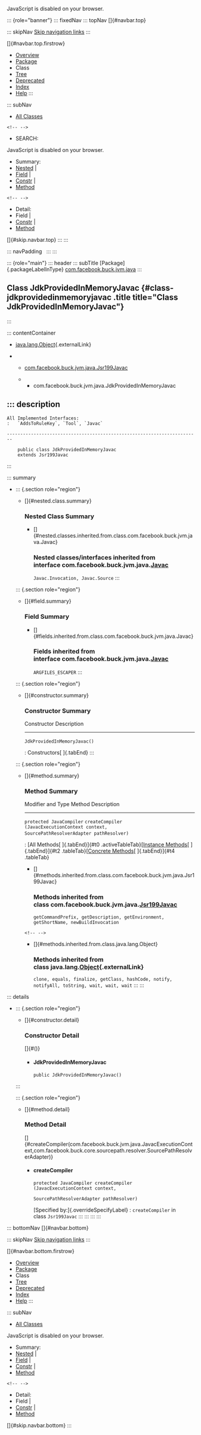 <div>

JavaScript is disabled on your browser.

</div>

::: {role="banner"}
::: fixedNav
::: topNav
[]{#navbar.top}

::: skipNav
[Skip navigation links](#skip.navbar.top "Skip navigation links")
:::

[]{#navbar.top.firstrow}

-   [Overview](../../../../../index.html)
-   [Package](package-summary.html)
-   Class
-   [Tree](package-tree.html)
-   [Deprecated](../../../../../deprecated-list.html)
-   [Index](../../../../../index-all.html)
-   [Help](../../../../../help-doc.html)
:::

::: subNav
-   [All Classes](../../../../../allclasses.html)

```{=html}
<!-- -->
```
-   SEARCH:

<div>

<div>

JavaScript is disabled on your browser.

</div>

</div>

<div>

-   Summary: 
-   [Nested](#nested.class.summary) \| 
-   [Field](#field.summary) \| 
-   [Constr](#constructor.summary) \| 
-   [Method](#method.summary)

```{=html}
<!-- -->
```
-   Detail: 
-   Field \| 
-   [Constr](#constructor.detail) \| 
-   [Method](#method.detail)

</div>

[]{#skip.navbar.top}
:::
:::

::: navPadding
 
:::
:::

::: {role="main"}
::: header
::: subTitle
[Package]{.packageLabelInType} [com.facebook.buck.jvm.java](package-summary.html)
:::

## Class JdkProvidedInMemoryJavac {#class-jdkprovidedinmemoryjavac .title title="Class JdkProvidedInMemoryJavac"}
:::

::: contentContainer
-   [java.lang.Object](http://docs.oracle.com/javase/7/docs/api/java/lang/Object.html?is-external=true "class or interface in java.lang"){.externalLink}

-   -   [com.facebook.buck.jvm.java.Jsr199Javac](Jsr199Javac.html "class in com.facebook.buck.jvm.java")

    -   -   com.facebook.buck.jvm.java.JdkProvidedInMemoryJavac

::: description
-   

    All Implemented Interfaces:
    :   `AddsToRuleKey`, `Tool`, `Javac`

    ------------------------------------------------------------------------

        public class JdkProvidedInMemoryJavac
        extends Jsr199Javac
:::

::: summary
-   ::: {.section role="region"}
    -   []{#nested.class.summary}

        ### Nested Class Summary

        -   []{#nested.classes.inherited.from.class.com.facebook.buck.jvm.java.Javac}

            ### Nested classes/interfaces inherited from interface com.facebook.buck.jvm.java.[Javac](Javac.html "interface in com.facebook.buck.jvm.java")

            `Javac.Invocation, Javac.Source`
    :::

    ::: {.section role="region"}
    -   []{#field.summary}

        ### Field Summary

        -   []{#fields.inherited.from.class.com.facebook.buck.jvm.java.Javac}

            ### Fields inherited from interface com.facebook.buck.jvm.java.[Javac](Javac.html "interface in com.facebook.buck.jvm.java")

            `ARGFILES_ESCAPER`
    :::

    ::: {.section role="region"}
    -   []{#constructor.summary}

        ### Constructor Summary

          Constructor                    Description
          ------------------------------ -------------
          `JdkProvidedInMemoryJavac()`    

          : Constructors[ ]{.tabEnd}
    :::

    ::: {.section role="region"}
    -   []{#method.summary}

        ### Method Summary

          Modifier and Type          Method                                                                                                  Description
          -------------------------- ------------------------------------------------------------------------------------------------------- -------------
          `protected JavaCompiler`   `createCompiler​(JavacExecutionContext context,               SourcePathResolverAdapter pathResolver)`    

          : [All Methods[ ]{.tabEnd}]{#t0 .activeTableTab}[[Instance
          Methods](javascript:show(2);)[ ]{.tabEnd}]{#t2
          .tableTab}[[Concrete
          Methods](javascript:show(8);)[ ]{.tabEnd}]{#t4 .tableTab}

        -   []{#methods.inherited.from.class.com.facebook.buck.jvm.java.Jsr199Javac}

            ### Methods inherited from class com.facebook.buck.jvm.java.[Jsr199Javac](Jsr199Javac.html "class in com.facebook.buck.jvm.java")

            `getCommandPrefix, getDescription, getEnvironment, getShortName, newBuildInvocation`

        ```{=html}
        <!-- -->
        ```
        -   []{#methods.inherited.from.class.java.lang.Object}

            ### Methods inherited from class java.lang.[Object](http://docs.oracle.com/javase/7/docs/api/java/lang/Object.html?is-external=true "class or interface in java.lang"){.externalLink}

            `clone, equals, finalize, getClass, hashCode, notify, notifyAll, toString, wait, wait, wait`
    :::
:::

::: details
-   ::: {.section role="region"}
    -   []{#constructor.detail}

        ### Constructor Detail

        []{#<init>()}

        -   #### JdkProvidedInMemoryJavac

                public JdkProvidedInMemoryJavac()
    :::

    ::: {.section role="region"}
    -   []{#method.detail}

        ### Method Detail

        []{#createCompiler(com.facebook.buck.jvm.java.JavacExecutionContext,com.facebook.buck.core.sourcepath.resolver.SourcePathResolverAdapter)}

        -   #### createCompiler

            ``` methodSignature
            protected JavaCompiler createCompiler​(JavacExecutionContext context,
                                                  SourcePathResolverAdapter pathResolver)
            ```

            [Specified by:]{.overrideSpecifyLabel}
            :   `createCompiler` in class `Jsr199Javac`
    :::
:::
:::
:::

::: bottomNav
[]{#navbar.bottom}

::: skipNav
[Skip navigation links](#skip.navbar.bottom "Skip navigation links")
:::

[]{#navbar.bottom.firstrow}

-   [Overview](../../../../../index.html)
-   [Package](package-summary.html)
-   Class
-   [Tree](package-tree.html)
-   [Deprecated](../../../../../deprecated-list.html)
-   [Index](../../../../../index-all.html)
-   [Help](../../../../../help-doc.html)
:::

::: subNav
-   [All Classes](../../../../../allclasses.html)

<div>

<div>

JavaScript is disabled on your browser.

</div>

</div>

<div>

-   Summary: 
-   [Nested](#nested.class.summary) \| 
-   [Field](#field.summary) \| 
-   [Constr](#constructor.summary) \| 
-   [Method](#method.summary)

```{=html}
<!-- -->
```
-   Detail: 
-   Field \| 
-   [Constr](#constructor.detail) \| 
-   [Method](#method.detail)

</div>

[]{#skip.navbar.bottom}
:::
